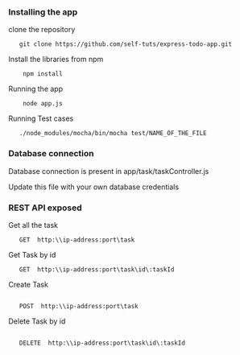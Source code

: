 ### Installing the app

clone the repository
```
   git clone https://github.com/self-tuts/express-todo-app.git 

```

Install the libraries from npm 

```
    npm install

```

Running the app

```
    node app.js

```


Running Test cases

```
   ./node_modules/mocha/bin/mocha test/NAME_OF_THE_FILE 

```


### Database connection

Database connection is present in app/task/taskController.js

Update this file with your own database credentials



### REST API exposed

Get all the task

```
   GET  http:\\ip-address:port\task

```


Get Task by id 
```
   GET  http:\\ip-address:port\task\id\:taskId

```

Create Task
```

   POST  http:\\ip-address:port\task

```

Delete Task by id 
```

   DELETE  http:\\ip-address:port\task\id\:taskId

```

